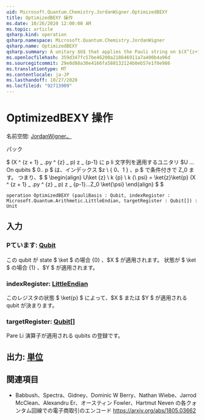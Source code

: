 ```yaml
---
uid: Microsoft.Quantum.Chemistry.JordanWigner.OptimizedBEXY
title: OptimizedBEXY 操作
ms.date: 10/26/2020 12:00:00 AM
ms.topic: article
qsharp.kind: operation
qsharp.namespace: Microsoft.Quantum.Chemistry.JordanWigner
qsharp.name: OptimizedBEXY
qsharp.summary: A unitary $U$ that applies the Pauli string on $(X^{z+1}\_pY^{z}\_p)Z\_{p-1}...Z_0$ on qubits $0..p$ conditioned on an index $z\in\{0,1\}$ and $p$. That is, $$ \begin{align} U\ket{z}\ket{p}\ket{\psi} = \ket{z}\ket{p}(X^{z+1}\_pY^{z}\_p)Z\_{p-1}...Z_0\ket{\psi} \end{align} $$
ms.openlocfilehash: 359d347fc57be46200a218646911a7a400b4a96d
ms.sourcegitcommit: 29e0d88a30e4166fa580132124b0eb57e1f0e986
ms.translationtype: MT
ms.contentlocale: ja-JP
ms.lasthandoff: 10/27/2020
ms.locfileid: "92713909"
---
```

# <a name="optimizedbexy-operation"></a>OptimizedBEXY 操作

名前空間: [JordanWigner。](xref:Microsoft.Quantum.Chemistry.JordanWigner)

パック [](https://nuget.org/packages/)


$ (X ^ {z + 1} \_ .py ^ {z} \_ p) z \_ {p-1} に p li 文字列を適用するユニタリ $U $...$ On qubits $ 0.. p $ は、インデックス $z \ \{ 0、1 \} $、$p $ で条件付きで Z_0 ます。 つまり、$ $ \begin{align} U\ket {z} \ k {p} \ k {\ psi} = \ket{z}\ket{p} (X ^ {z + 1} \_ .py ^ {z} \_ p) z \_ {p-1}...Z_0 \ket{\psi} \end{align} $ $

```qsharp
operation OptimizedBEXY (pauliBasis : Qubit, indexRegister : Microsoft.Quantum.Arithmetic.LittleEndian, targetRegister : Qubit[]) : Unit
```


## <a name="input"></a>入力

### <a name="paulibasis--qubit"></a>Pています: [Qubit](xref:microsoft.quantum.lang-ref.qubit)

この qubit が state $ \ket $ の場合 {0} 、$X $ が適用されます。 状態が $ \ket $ の場合 {1} 、$Y $ が適用されます。


### <a name="indexregister--littleendian"></a>indexRegister: [LittleEndian](xref:Microsoft.Quantum.Arithmetic.LittleEndian)

このレジスタの状態 $ \ket{p} $ によって、$X $ または $Y $ が適用される qubit が決まります。


### <a name="targetregister--qubit"></a>targetRegister: [Qubit](xref:microsoft.quantum.lang-ref.qubit)[]

Pare Li 演算子が適用される qubits の登録です。



## <a name="output--unit"></a>出力: [単位](xref:microsoft.quantum.lang-ref.unit)



## <a name="references"></a>関連項目

- Babbush、Spectra、Gidney、Dominic W Berry、Nathan Wiebe、Jarrod McClean、Alexandru Er、オースティン Fowler、Hartmut Neven の各クォンタム回線での電子商取引のエンコード https://arxiv.org/abs/1805.03662